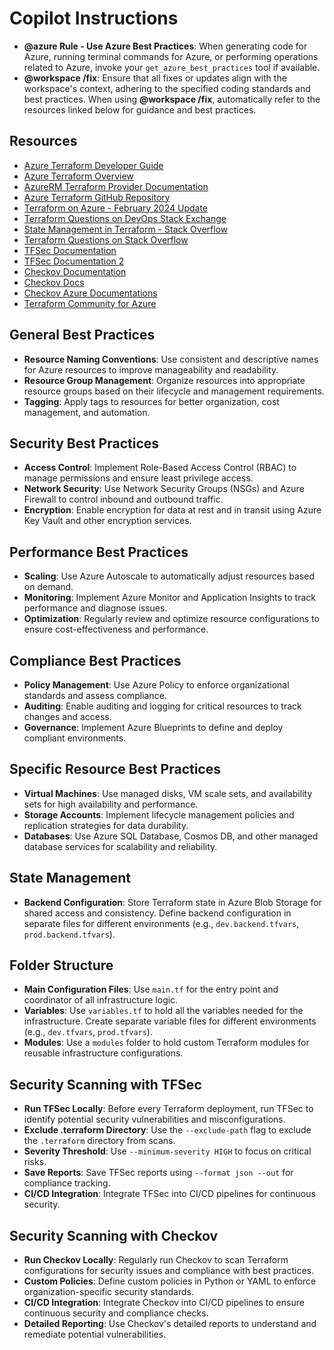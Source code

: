 # Copilot Instructions

- **@azure Rule - Use Azure Best Practices**: When generating code for Azure, running terminal commands for Azure, or performing operations related to Azure, invoke your `get_azure_best_practices` tool if available.
- **@workspace /fix**: Ensure that all fixes or updates align with the workspace's context, adhering to the specified coding standards and best practices. When using **@workspace /fix**, automatically refer to the resources linked below for guidance and best practices.

## Resources

- [Azure Terraform Developer Guide](https://learn.microsoft.com/en-us/azure/developer/terraform/)
- [Azure Terraform Overview](https://learn.microsoft.com/en-us/azure/developer/terraform/overview)
- [AzureRM Terraform Provider Documentation](https://registry.terraform.io/providers/hashicorp/azurerm/latest)
- [Azure Terraform GitHub Repository](https://github.com/Azure-Terraform)
- [Terraform on Azure - February 2024 Update](https://techcommunity.microsoft.com/blog/azuretoolsblog/terraform-on-azure-february-2024-update/4070567)
- [Terraform Questions on DevOps Stack Exchange](https://devops.stackexchange.com/questions/tagged/terraform?updated=true)
- [State Management in Terraform - Stack Overflow](https://stackoverflow.com/questions/59899067/state-management-in-terraform?updated=true)
- [Terraform Questions on Stack Overflow](https://stackoverflow.com/questions/tagged/terraform?updated=true)
- [TFSec Documentation](https://aquasecurity.github.io/tfsec/v1.28.1/)
- [TFSec Documentation 2](https://github.com/Codebytes/secure-terraform-on-azure)
- [Checkov Documentation](https://spacelift.io/blog/what-is-checkov)
- [Checkov Docs](https://github.com/bridgecrewio/checkov)
- [Checkov Azure Documentations](https://www.checkov.io/5.Policy%20Index/terraform.html)
- [Terraform Community for Azure](https://discuss.hashicorp.com/c/terraform-providers/tf-azure/34)

## General Best Practices
- **Resource Naming Conventions**: Use consistent and descriptive names for Azure resources to improve manageability and readability.
- **Resource Group Management**: Organize resources into appropriate resource groups based on their lifecycle and management requirements.
- **Tagging**: Apply tags to resources for better organization, cost management, and automation.

## Security Best Practices
- **Access Control**: Implement Role-Based Access Control (RBAC) to manage permissions and ensure least privilege access.
- **Network Security**: Use Network Security Groups (NSGs) and Azure Firewall to control inbound and outbound traffic.
- **Encryption**: Enable encryption for data at rest and in transit using Azure Key Vault and other encryption services.

## Performance Best Practices
- **Scaling**: Use Azure Autoscale to automatically adjust resources based on demand.
- **Monitoring**: Implement Azure Monitor and Application Insights to track performance and diagnose issues.
- **Optimization**: Regularly review and optimize resource configurations to ensure cost-effectiveness and performance.

## Compliance Best Practices
- **Policy Management**: Use Azure Policy to enforce organizational standards and assess compliance.
- **Auditing**: Enable auditing and logging for critical resources to track changes and access.
- **Governance**: Implement Azure Blueprints to define and deploy compliant environments.

## Specific Resource Best Practices
- **Virtual Machines**: Use managed disks, VM scale sets, and availability sets for high availability and performance.
- **Storage Accounts**: Implement lifecycle management policies and replication strategies for data durability.
- **Databases**: Use Azure SQL Database, Cosmos DB, and other managed database services for scalability and reliability.

## State Management
- **Backend Configuration**: Store Terraform state in Azure Blob Storage for shared access and consistency. Define backend configuration in separate files for different environments (e.g., `dev.backend.tfvars`, `prod.backend.tfvars`).

## Folder Structure
- **Main Configuration Files**: Use `main.tf` for the entry point and coordinator of all infrastructure logic.
- **Variables**: Use `variables.tf` to hold all the variables needed for the infrastructure. Create separate variable files for different environments (e.g., `dev.tfvars`, `prod.tfvars`).
- **Modules**: Use a `modules` folder to hold custom Terraform modules for reusable infrastructure configurations.

## Security Scanning with TFSec
- **Run TFSec Locally**: Before every Terraform deployment, run TFSec to identify potential security vulnerabilities and misconfigurations.
- **Exclude .terraform Directory**: Use the `--exclude-path` flag to exclude the `.terraform` directory from scans.
- **Severity Threshold**: Use `--minimum-severity HIGH` to focus on critical risks.
- **Save Reports**: Save TFSec reports using `--format json --out` for compliance tracking.
- **CI/CD Integration**: Integrate TFSec into CI/CD pipelines for continuous security.

## Security Scanning with Checkov
- **Run Checkov Locally**: Regularly run Checkov to scan Terraform configurations for security issues and compliance with best practices.
- **Custom Policies**: Define custom policies in Python or YAML to enforce organization-specific security standards.
- **CI/CD Integration**: Integrate Checkov into CI/CD pipelines to ensure continuous security and compliance checks.
- **Detailed Reporting**: Use Checkov's detailed reports to understand and remediate potential vulnerabilities.
